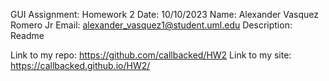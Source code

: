 GUI Assignment: Homework 2
Date: 10/10/2023
Name: Alexander Vasquez Romero Jr
Email: alexander_vasquez1@student.uml.edu
Description: Readme

Link to my repo: https://github.com/callbacked/HW2
Link to my site: https://callbacked.github.io/HW2/